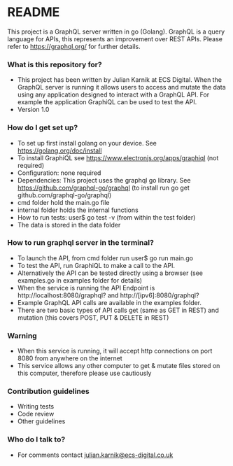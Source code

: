 # README #

This project is a GraphQL server written in go (Golang). GraphQL is a query language for APIs, this represents an improvement over REST APIs. Please refer to https://graphql.org/ for further details.


### What is this repository for? ###

* This project has been written by Julian Karnik at ECS Digital. When the GraphQL server is running it allows users to access and mutate the data using any application designed to interact with a GraphQL API. For example the application GraphiQL can be used to test the API.
* Version 1.0

### How do I get set up? ###

* To set up first install golang on your device. See https://golang.org/doc/install
* To install GraphiQL see https://www.electronjs.org/apps/graphiql (not required)
* Configuration: none required
* Dependencies: This project uses the graphql go library. See https://github.com/graphql-go/graphql (to install run go get github.com/graphql-go/graphql) 
* cmd folder hold the main.go file
* internal folder holds the internal functions
* How to run tests: user$ go test -v (from within the test folder)
* The data is stored in the data folder

### How to run graphql server in the terminal? ###

* To launch the API, from cmd folder run user$ go run main.go
* To test the API, run GraphiQL to make a call to the API.
* Alternatively the API can be tested directly using a browser (see examples.go in examples folder for details)
* When the service is running the API Endpoint is http://localhost:8080/graphql? and http://[ipv6]:8080/graphql?
* Example GraphQL API calls are available in the examples folder.
* There are two basic types of API calls get (same as GET in REST) and mutation (this covers POST, PUT & DELETE in REST)

### Warning ###

* When this service is running, it will accept http connections on port 8080 from anywhere on the internet
* This service allows any other computer to get & mutate files stored on this computer, therefore please use cautiously


### Contribution guidelines ###

* Writing tests
* Code review
* Other guidelines

### Who do I talk to? ###

* For comments contact julian.karnik@ecs-digital.co.uk
